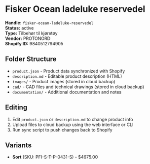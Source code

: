 # Fisker Ocean ladeluke reservedel

**Handle:** `fisker-ocean-ladeluke-reservedel`  
**Status:** active  
**Type:** Tilbehør til kjøretøy  
**Vendor:** PROTONORD  
**Shopify ID:** 9840512794905  

## Folder Structure

- `product.json` - Product data synchronized with Shopify
- `description.md` - Editable product description (HTML)
- `images/` - Product images (stored in cloud backup)
- `cad/` - CAD files and technical drawings (stored in cloud backup)
- `documentation/` - Additional documentation and notes

## Editing

1. Edit `product.json` or `description.md` to change product info
2. Upload files to cloud backup using the web interface or CLI
3. Run sync script to push changes back to Shopify

## Variants

- **Sort** (SKU: PFI-S-T-P-0431-S) - $4675.00
